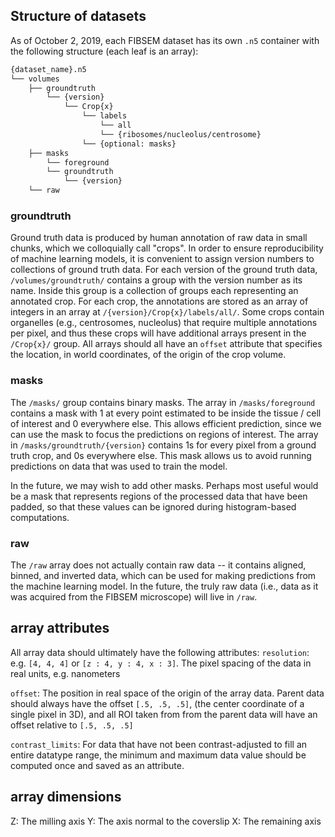 ## Structure of datasets

As of October 2, 2019, each FIBSEM dataset has its own `.n5` container with the following structure (each leaf is an array):
```bash
{dataset_name}.n5
└── volumes
    ├── groundtruth
        └── {version}
            └── Crop{x}
                └── labels
                    └── all
                    └── {ribosomes/nucleolus/centrosome}
                └── {optional: masks}
    ├── masks
        └── foreground
        └── groundtruth
            └── {version}
    └── raw
```
### groundtruth
Ground truth data is produced by human annotation of raw data in small chunks, which we colloquially call "crops". In order to ensure reproducibility of machine learning models, it is convenient to assign version numbers to collections of ground truth data. For each version of the ground truth data, `/volumes/groundtruth/` contains a group with the version number as its name. Inside this group is a collection of groups each representing an annotated crop. For each crop, the annotations are stored as an array of integers in an array at `/{version}/Crop{x}/labels/all/`. Some crops contain organelles (e.g., centrosomes, nucleolus) that require multiple annotations per pixel, and thus these crops will have additional arrays present in the `/Crop{x}/` group. All arrays should all have an `offset` attribute that specifies the location, in world coordinates, of the origin of the crop volume.   

### masks
The `/masks/` group contains binary masks. The array in `/masks/foreground` contains a mask with 1 at every point estimated to be inside the tissue / cell of interest and 0 everywhere else. This allows efficient prediction, since we can use the mask to focus the predictions on regions of interest. The array in `/masks/groundtruth/{version}` contains 1s for every pixel from a ground truth crop, and 0s everywhere else. This mask allows us to avoid running predictions on data that was used to train the model. 

In the future, we may wish to add other masks. Perhaps most useful would be a mask that represents regions of the processed data that have been padded, so that these values can be ignored during histogram-based computations.


### raw
The `/raw` array does not actually contain raw data -- it contains aligned, binned, and inverted data, which can be used for making predictions from the machine learning model. In the future, the truly raw data (i.e., data as it was acquired from the FIBSEM microscope) will live in `/raw`.

## array attributes
All array data should ultimately have the following attributes:
`resolution`: e.g. `[4, 4, 4]` or `[z : 4, y : 4, x : 3]`. The pixel spacing of the data in real units, e.g. nanometers  

`offset`: The position in real space of the origin of the array data. Parent data should always have the offset `[.5, .5, .5]`, (the center coordinate of a single pixel in 3D), and all ROI taken from from the parent data will have an offset relative to `[.5, .5, .5]`  

`contrast_limits`: For data that have not been contrast-adjusted to fill an entire datatype range, the minimum and maximum data value should be computed once and saved as an attribute.

## array dimensions
Z: The milling axis
Y: The axis normal to the coverslip
X: The remaining axis
